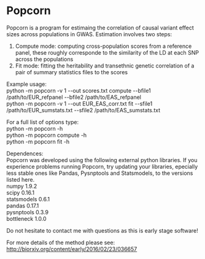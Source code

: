 Popcorn
======

Popcorn is a program for estimaing the correlation of causal variant effect
sizes across populations in GWAS. Estimation involves two steps:

1. Compute mode: computing cross-population scores from a reference panel,
these roughly corresponde to the similarity of the LD at each SNP across the populations
2. Fit mode: fitting the heritability and transethnic genetic correlation of
a pair of summary statistics files to the scores

Example usage:  
python -m popcorn -v 1 --out scores.txt compute --bfile1 /path/to/EUR_refpanel --bfile2 /path/to/EAS_refpanel  
python -m popcorn -v 1 --out EUR_EAS_corr.txt fit --sfile1 /path/to/EUR_sumstats.txt --sfile2 /path/to/EAS_sumstats.txt  

For a full list of options type:  
python -m popcorn -h  
python -m popcorn compute -h  
python -m popcorn fit -h  

Dependences:  
Popcorn was developed using the following external python libraries.
If you experience problems running Popcorn, try updating your libraries,
epecially less stable ones like Pandas, Pysnptools and Statsmodels,
to the versions listed here.  
numpy 1.9.2  
scipy 0.16.1  
statsmodels 0.6.1  
pandas 0.17.1  
pysnptools 0.3.9  
bottleneck 1.0.0  


Do not hesitate to contact me with questions as this is early stage software!

For more details of the method please see: http://biorxiv.org/content/early/2016/02/23/036657